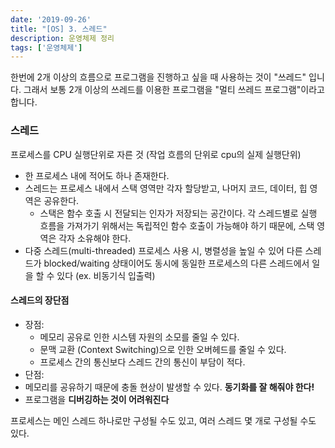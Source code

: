 ```yaml
---
date: '2019-09-26'
title: "[OS] 3. 스레드"
description: 운영체제 정리
tags: ['운영체제']
---
```

> 

한번에 2개 이상의 흐름으로 프로그램을 진행하고 싶을 때 사용하는 것이 "쓰레드" 입니다.
그래서 보통 2개 이상의 쓰레드를 이용한 프로그램을 "멀티 쓰레드 프로그램"이라고 합니다.

### 스레드
프로세스를 CPU 실행단위로 자른 것 (작업 흐름의 단위로 cpu의 실제 실행단위)
- 한 프로세스 내에 적어도 하나 존재한다.
- 스레드는 프로세스 내에서 스택 영역만 각자 할당받고, 나머지 코드, 데이터, 힙 영역은 공유한다.
    - 스택은 함수 호출 시 전달되는 인자가 저장되는 공간이다. 각 스레드별로 실행 흐름을 가져가기 위해서는 독립적인 함수 호출이 가능해야 하기 때문에, 스택 영역은 각자 소유해야 한다.
- 다중 스레드(multi-threaded) 프로세스 사용 시, 병렬성을 높일 수 있어 다른 스레드가 blocked/waiting 상태이어도 동시에 동일한 프로세스의 다른 스레드에서 일을 할 수 있다 (ex. 비동기식 입출력)

#### 스레드의 장단점
- 장점:
    - 메모리 공유로 인한 시스템 자원의 소모를 줄일 수 있다.
    - 문맥 교환 (Context Switching)으로 인한 오버헤드를 줄일 수 있다.
    - 프로세스 간의 통신보다 스레드 간의 통신이 부담이 적다.
- 단점:
- 메모리를 공유하기 때문에 충돌 현상이 발생할 수 있다. __동기화를 잘 해줘야 한다!__
- 프로그램을 __디버깅하는 것이 어려워진다__


프로세스는 메인 스레드 하나로만 구성될 수도 있고, 여러 스레드 몇 개로 구성될 수도 있다.

